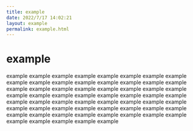 ```yaml
---
title: example
date: 2022/7/17 14:02:21
layout: example
permalink: example.html
---
```


# example

example example example example example example example example example example example example example example example example example example example example example example example example example example example example example example example example example example example example example example example example example example example example example example example example example example example example example example example example example example example example example 